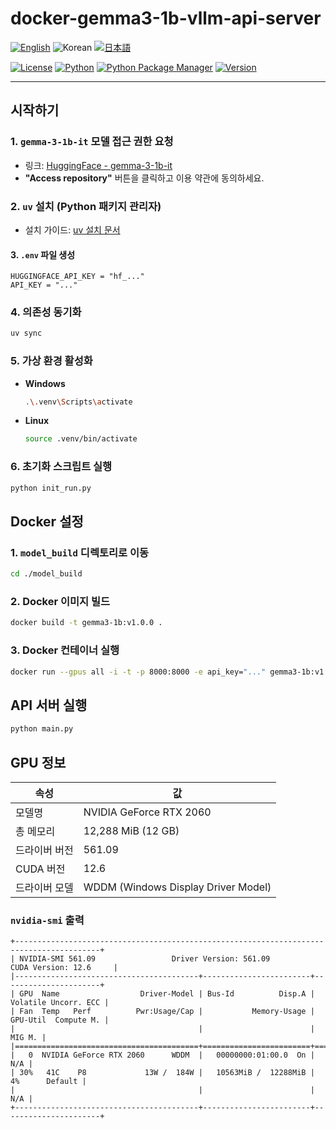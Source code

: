 # docker-gemma3-1b-vllm-api-server

[![English](https://img.shields.io/badge/Language-English-blue)](/README.md)
![Korean](https://img.shields.io/badge/Language-한국어-gray)
[![日本語](https://img.shields.io/badge/Language-日本語-blue)](/docs/README.ja.md)

[![License](https://img.shields.io/badge/License-MIT-green.svg)](https://opensource.org/licenses/MIT)
[![Python](https://img.shields.io/badge/Python-v3.10-blue?logo=python)](https://www.python.org/)
[![Python Package Manager](https://img.shields.io/badge/Package_Manager-uv-blue)](https://docs.astral.sh/uv/)
[![Version](https://img.shields.io/badge/Version-0.1.0-orange)](https://github.com/teddylee777/langgraph-mcp-agents)

---

## 시작하기

### 1. `gemma-3-1b-it` 모델 접근 권한 요청
- 링크: [HuggingFace - gemma-3-1b-it](https://huggingface.co/google/gemma-3-1b-it)
- **"Access repository"** 버튼을 클릭하고 이용 약관에 동의하세요.

### 2. `uv` 설치 (Python 패키지 관리자)
- 설치 가이드: [uv 설치 문서](https://docs.astral.sh/uv/getting-started/installation/)

#### 3. `.env` 파일 생성
```env
HUGGINGFACE_API_KEY = "hf_..."
API_KEY = "..."
```

### 4. 의존성 동기화
```sh
uv sync
```

### 5. 가상 환경 활성화

- **Windows**
    ```sh
    .\.venv\Scripts\activate
    ```
- **Linux**
    ```sh
    source .venv/bin/activate
    ```

### 6. 초기화 스크립트 실행
```sh
python init_run.py
```

## Docker 설정

### 1. `model_build` 디렉토리로 이동
```sh
cd ./model_build
```

### 2. Docker 이미지 빌드
```sh
docker build -t gemma3-1b:v1.0.0 .
```

### 3. Docker 컨테이너 실행
```sh
docker run --gpus all -i -t -p 8000:8000 -e api_key="..." gemma3-1b:v1.0.0
```

## API 서버 실행
```sh
python main.py
```

## GPU 정보

|속성|값|
|---|---|
|모델명|NVIDIA GeForce RTX 2060|
|총 메모리|12,288 MiB (12 GB)|
|드라이버 버전|561.09|
|CUDA 버전|12.6|
|드라이버 모델|WDDM (Windows Display Driver Model)|


### `nvidia-smi` 출력
```shell
+-----------------------------------------------------------------------------------------+
| NVIDIA-SMI 561.09                 Driver Version: 561.09         CUDA Version: 12.6     |
|-----------------------------------------+------------------------+----------------------+
| GPU  Name                  Driver-Model | Bus-Id          Disp.A | Volatile Uncorr. ECC |
| Fan  Temp   Perf          Pwr:Usage/Cap |           Memory-Usage | GPU-Util  Compute M. |
|                                         |                        |               MIG M. |
|=========================================+========================+======================|
|   0  NVIDIA GeForce RTX 2060      WDDM  |   00000000:01:00.0  On |                  N/A |
| 30%   41C    P8             13W /  184W |   10563MiB /  12288MiB |      4%      Default |
|                                         |                        |                  N/A |
+-----------------------------------------+------------------------+----------------------+
```
